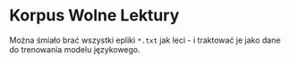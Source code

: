 # Korpus Wolne Lektury

Można śmiało brać wszystki epliki `*.txt` jak leci - i traktować je jako dane do trenowania modelu językowego.
